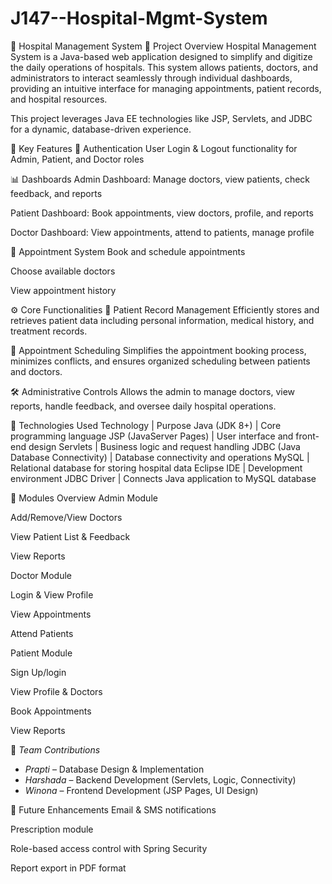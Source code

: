 # J147--Hospital-Mgmt-System
🏥 Hospital Management System
📌 Project Overview
Hospital Management System is a Java-based web application designed to simplify and digitize the daily operations of hospitals. This system allows patients, doctors, and administrators to interact seamlessly through individual dashboards, providing an intuitive interface for managing appointments, patient records, and hospital resources.

This project leverages Java EE technologies like JSP, Servlets, and JDBC for a dynamic, database-driven experience.

🚀 Key Features
🔐 Authentication
User Login & Logout functionality for Admin, Patient, and Doctor roles

📊 Dashboards
Admin Dashboard: Manage doctors, view patients, check feedback, and reports

Patient Dashboard: Book appointments, view doctors, profile, and reports

Doctor Dashboard: View appointments, attend to patients, manage profile

📅 Appointment System
Book and schedule appointments

Choose available doctors

View appointment history

⚙ Core Functionalities
🧾 Patient Record Management
Efficiently stores and retrieves patient data including personal information, medical history, and treatment records.

📆 Appointment Scheduling
Simplifies the appointment booking process, minimizes conflicts, and ensures organized scheduling between patients and doctors.

🛠 Administrative Controls
Allows the admin to manage doctors, view reports, handle feedback, and oversee daily hospital operations.

🧰 Technologies Used
Technology	|   Purpose
Java (JDK 8+)	|   Core programming language
JSP (JavaServer Pages) |	User interface and front-end design
Servlets	                      | Business logic and request handling
JDBC (Java Database Connectivity)	| Database connectivity and operations
MySQL                                  	| Relational database for storing hospital data
Eclipse IDE	|  Development environment
JDBC Driver	|  Connects Java application to MySQL database

📂 Modules Overview
Admin Module

Add/Remove/View Doctors

View Patient List & Feedback

View Reports

Doctor Module

Login & View Profile

View Appointments

Attend Patients

Patient Module

Sign Up/login

View Profile & Doctors

Book Appointments

View Reports

👥 *Team Contributions*  
- *Prapti* – Database Design & Implementation  
- *Harshada* – Backend Development (Servlets, Logic, Connectivity)  
- *Winona* – Frontend Development (JSP Pages, UI Design)


📃 Future Enhancements
Email & SMS notifications

Prescription module

Role-based access control with Spring Security

Report export in PDF format
